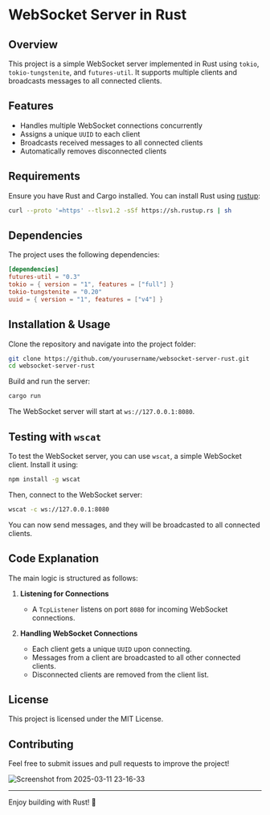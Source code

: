 # WebSocket Server in Rust


## Overview
This project is a simple WebSocket server implemented in Rust using `tokio`, `tokio-tungstenite`, and `futures-util`. It supports multiple clients and broadcasts messages to all connected clients.

## Features
- Handles multiple WebSocket connections concurrently
- Assigns a unique `UUID` to each client
- Broadcasts received messages to all connected clients
- Automatically removes disconnected clients

## Requirements
Ensure you have Rust and Cargo installed. You can install Rust using [rustup](https://rustup.rs/):

```sh
curl --proto '=https' --tlsv1.2 -sSf https://sh.rustup.rs | sh
```

## Dependencies
The project uses the following dependencies:

```toml
[dependencies]
futures-util = "0.3"
tokio = { version = "1", features = ["full"] }
tokio-tungstenite = "0.20"
uuid = { version = "1", features = ["v4"] }
```

## Installation & Usage
Clone the repository and navigate into the project folder:

```sh
git clone https://github.com/yourusername/websocket-server-rust.git
cd websocket-server-rust
```

Build and run the server:

```sh
cargo run
```

The WebSocket server will start at `ws://127.0.0.1:8080`.

## Testing with `wscat`
To test the WebSocket server, you can use `wscat`, a simple WebSocket client. Install it using:

```sh
npm install -g wscat
```

Then, connect to the WebSocket server:

```sh
wscat -c ws://127.0.0.1:8080
```

You can now send messages, and they will be broadcasted to all connected clients.

## Code Explanation
The main logic is structured as follows:

1. **Listening for Connections**
   - A `TcpListener` listens on port `8080` for incoming WebSocket connections.

2. **Handling WebSocket Connections**
   - Each client gets a unique `UUID` upon connecting.
   - Messages from a client are broadcasted to all other connected clients.
   - Disconnected clients are removed from the client list.

## License
This project is licensed under the MIT License.

## Contributing
Feel free to submit issues and pull requests to improve the project!

![Screenshot from 2025-03-11 23-16-33](https://github.com/user-attachments/assets/a8d5687e-967f-4d33-a39c-5fb65a268331)


---
Enjoy building with Rust! 🚀


